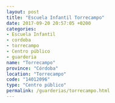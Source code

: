 ```yaml
---
layout: post
title: "Escuela Infantil Torrecampo"
date: 2017-09-20 20:57:05 +0200
categories:
- Escuela Infantil
- cordoba
- torrecampo
- Centro público
- guarderia
name: "Torrecampo"
province: "Córdoba"
location: "Torrecampo"
code: "14012096"
type: "Centro público"
permalink: /guarderias/torrecampo.html
---
```

